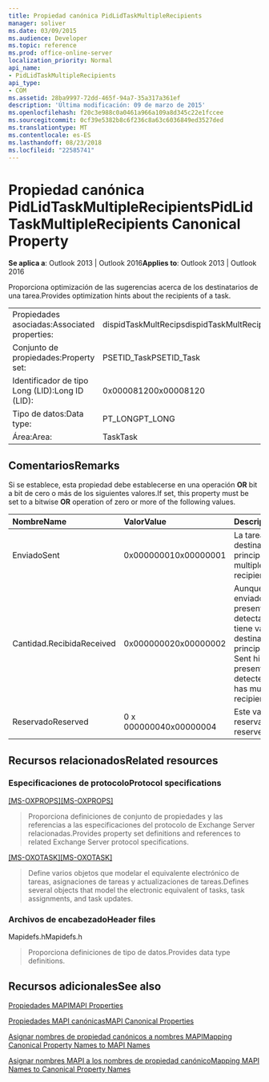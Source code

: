 ```yaml
---
title: Propiedad canónica PidLidTaskMultipleRecipients
manager: soliver
ms.date: 03/09/2015
ms.audience: Developer
ms.topic: reference
ms.prod: office-online-server
localization_priority: Normal
api_name:
- PidLidTaskMultipleRecipients
api_type:
- COM
ms.assetid: 28ba9997-72dd-465f-94a7-35a317a361ef
description: 'Última modificación: 09 de marzo de 2015'
ms.openlocfilehash: f20c3e988c0a0461a966a109a8d345c22e1fccee
ms.sourcegitcommit: 0cf39e5382b8c6f236c8a63c6036849ed3527ded
ms.translationtype: MT
ms.contentlocale: es-ES
ms.lasthandoff: 08/23/2018
ms.locfileid: "22585741"
---
```

# <a name="pidlidtaskmultiplerecipients-canonical-property"></a><span data-ttu-id="ac87e-103">Propiedad canónica PidLidTaskMultipleRecipients</span><span class="sxs-lookup"><span data-stu-id="ac87e-103">PidLidTaskMultipleRecipients Canonical Property</span></span>

  
  
<span data-ttu-id="ac87e-104">**Se aplica a**: Outlook 2013 | Outlook 2016</span><span class="sxs-lookup"><span data-stu-id="ac87e-104">**Applies to**: Outlook 2013 | Outlook 2016</span></span> 
  
<span data-ttu-id="ac87e-105">Proporciona optimización de las sugerencias acerca de los destinatarios de una tarea.</span><span class="sxs-lookup"><span data-stu-id="ac87e-105">Provides optimization hints about the recipients of a task.</span></span>
  
|||
|:-----|:-----|
|<span data-ttu-id="ac87e-106">Propiedades asociadas:</span><span class="sxs-lookup"><span data-stu-id="ac87e-106">Associated properties:</span></span>  <br/> |<span data-ttu-id="ac87e-107">dispidTaskMultRecips</span><span class="sxs-lookup"><span data-stu-id="ac87e-107">dispidTaskMultRecips</span></span>  <br/> |
|<span data-ttu-id="ac87e-108">Conjunto de propiedades:</span><span class="sxs-lookup"><span data-stu-id="ac87e-108">Property set:</span></span>  <br/> |<span data-ttu-id="ac87e-109">PSETID_Task</span><span class="sxs-lookup"><span data-stu-id="ac87e-109">PSETID_Task</span></span>  <br/> |
|<span data-ttu-id="ac87e-110">Identificador de tipo Long (LID):</span><span class="sxs-lookup"><span data-stu-id="ac87e-110">Long ID (LID):</span></span>  <br/> |<span data-ttu-id="ac87e-111">0x00008120</span><span class="sxs-lookup"><span data-stu-id="ac87e-111">0x00008120</span></span>  <br/> |
|<span data-ttu-id="ac87e-112">Tipo de datos:</span><span class="sxs-lookup"><span data-stu-id="ac87e-112">Data type:</span></span>  <br/> |<span data-ttu-id="ac87e-113">PT_LONG</span><span class="sxs-lookup"><span data-stu-id="ac87e-113">PT_LONG</span></span>  <br/> |
|<span data-ttu-id="ac87e-114">Área:</span><span class="sxs-lookup"><span data-stu-id="ac87e-114">Area:</span></span>  <br/> |<span data-ttu-id="ac87e-115">Task</span><span class="sxs-lookup"><span data-stu-id="ac87e-115">Task</span></span>  <br/> |
   
## <a name="remarks"></a><span data-ttu-id="ac87e-116">Comentarios</span><span class="sxs-lookup"><span data-stu-id="ac87e-116">Remarks</span></span>

<span data-ttu-id="ac87e-117">Si se establece, esta propiedad debe establecerse en una operación **OR** bit a bit de cero o más de los siguientes valores.</span><span class="sxs-lookup"><span data-stu-id="ac87e-117">If set, this property must be set to a bitwise **OR** operation of zero or more of the following values.</span></span> 
  
|<span data-ttu-id="ac87e-118">**Nombre**</span><span class="sxs-lookup"><span data-stu-id="ac87e-118">**Name**</span></span>|<span data-ttu-id="ac87e-119">**Valor**</span><span class="sxs-lookup"><span data-stu-id="ac87e-119">**Value**</span></span>|<span data-ttu-id="ac87e-120">**Descripción**</span><span class="sxs-lookup"><span data-stu-id="ac87e-120">**Description**</span></span>|
|:-----|:-----|:-----|
|<span data-ttu-id="ac87e-121">Enviado</span><span class="sxs-lookup"><span data-stu-id="ac87e-121">Sent</span></span>  <br/> |<span data-ttu-id="ac87e-122">0x00000001</span><span class="sxs-lookup"><span data-stu-id="ac87e-122">0x00000001</span></span>  <br/> |<span data-ttu-id="ac87e-123">La tarea tiene varios destinatarios principales.</span><span class="sxs-lookup"><span data-stu-id="ac87e-123">The task has multiple primary recipients.</span></span>  <br/> |
|<span data-ttu-id="ac87e-124">Cantidad.Recibida</span><span class="sxs-lookup"><span data-stu-id="ac87e-124">Received</span></span>  <br/> |<span data-ttu-id="ac87e-125">0x00000002</span><span class="sxs-lookup"><span data-stu-id="ac87e-125">0x00000002</span></span>  <br/> |<span data-ttu-id="ac87e-126">Aunque la sugerencia enviados no estuviera presente, el cliente detecta que la tarea tiene varios destinatarios principales.</span><span class="sxs-lookup"><span data-stu-id="ac87e-126">Although the Sent hint was not present, the client detected that the task has multiple primary recipients.</span></span>  <br/> |
|<span data-ttu-id="ac87e-127">Reservado</span><span class="sxs-lookup"><span data-stu-id="ac87e-127">Reserved</span></span>  <br/> |<span data-ttu-id="ac87e-128">0 x 00000004</span><span class="sxs-lookup"><span data-stu-id="ac87e-128">0x00000004</span></span>  <br/> |<span data-ttu-id="ac87e-129">Este valor está reservado.</span><span class="sxs-lookup"><span data-stu-id="ac87e-129">This value is reserved.</span></span>  <br/> |
   
## <a name="related-resources"></a><span data-ttu-id="ac87e-130">Recursos relacionados</span><span class="sxs-lookup"><span data-stu-id="ac87e-130">Related resources</span></span>

### <a name="protocol-specifications"></a><span data-ttu-id="ac87e-131">Especificaciones de protocolo</span><span class="sxs-lookup"><span data-stu-id="ac87e-131">Protocol specifications</span></span>

<span data-ttu-id="ac87e-132">[[MS-OXPROPS]](http://msdn.microsoft.com/library/f6ab1613-aefe-447d-a49c-18217230b148%28Office.15%29.aspx)</span><span class="sxs-lookup"><span data-stu-id="ac87e-132">[[MS-OXPROPS]](http://msdn.microsoft.com/library/f6ab1613-aefe-447d-a49c-18217230b148%28Office.15%29.aspx)</span></span>
  
> <span data-ttu-id="ac87e-133">Proporciona definiciones de conjunto de propiedades y las referencias a las especificaciones del protocolo de Exchange Server relacionadas.</span><span class="sxs-lookup"><span data-stu-id="ac87e-133">Provides property set definitions and references to related Exchange Server protocol specifications.</span></span>
    
<span data-ttu-id="ac87e-134">[[MS-OXOTASK]](http://msdn.microsoft.com/library/55600ec0-6195-4730-8436-59c7931ef27e%28Office.15%29.aspx)</span><span class="sxs-lookup"><span data-stu-id="ac87e-134">[[MS-OXOTASK]](http://msdn.microsoft.com/library/55600ec0-6195-4730-8436-59c7931ef27e%28Office.15%29.aspx)</span></span>
  
> <span data-ttu-id="ac87e-135">Define varios objetos que modelar el equivalente electrónico de tareas, asignaciones de tareas y actualizaciones de tareas.</span><span class="sxs-lookup"><span data-stu-id="ac87e-135">Defines several objects that model the electronic equivalent of tasks, task assignments, and task updates.</span></span>
    
### <a name="header-files"></a><span data-ttu-id="ac87e-136">Archivos de encabezado</span><span class="sxs-lookup"><span data-stu-id="ac87e-136">Header files</span></span>

<span data-ttu-id="ac87e-137">Mapidefs.h</span><span class="sxs-lookup"><span data-stu-id="ac87e-137">Mapidefs.h</span></span>
  
> <span data-ttu-id="ac87e-138">Proporciona definiciones de tipo de datos.</span><span class="sxs-lookup"><span data-stu-id="ac87e-138">Provides data type definitions.</span></span>
    
## <a name="see-also"></a><span data-ttu-id="ac87e-139">Recursos adicionales</span><span class="sxs-lookup"><span data-stu-id="ac87e-139">See also</span></span>



[<span data-ttu-id="ac87e-140">Propiedades MAPI</span><span class="sxs-lookup"><span data-stu-id="ac87e-140">MAPI Properties</span></span>](mapi-properties.md)
  
[<span data-ttu-id="ac87e-141">Propiedades MAPI canónicas</span><span class="sxs-lookup"><span data-stu-id="ac87e-141">MAPI Canonical Properties</span></span>](mapi-canonical-properties.md)
  
[<span data-ttu-id="ac87e-142">Asignar nombres de propiedad canónicos a nombres MAPI</span><span class="sxs-lookup"><span data-stu-id="ac87e-142">Mapping Canonical Property Names to MAPI Names</span></span>](mapping-canonical-property-names-to-mapi-names.md)
  
[<span data-ttu-id="ac87e-143">Asignar nombres MAPI a los nombres de propiedad canónico</span><span class="sxs-lookup"><span data-stu-id="ac87e-143">Mapping MAPI Names to Canonical Property Names</span></span>](mapping-mapi-names-to-canonical-property-names.md)

